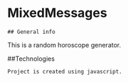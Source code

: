 # MixedMessages
```
## General info
```
This is a random horoscope generator.

##Technologies
```
Project is created using javascript.
